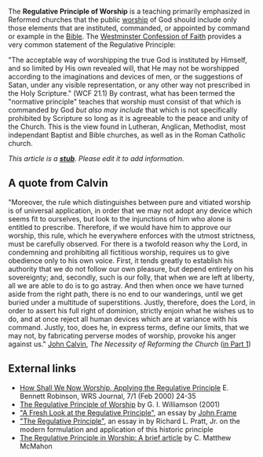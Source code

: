 The **Regulative Principle of Worship** is a teaching primarily
emphasized in Reformed churches that the public
[worship](Worship "Worship") of God should include only those
elements that are instituted, commanded, or appointed by command or
example in the [Bible](Bible "Bible"). The
[Westminster Confession of Faith](Westminster_Confession_of_Faith "Westminster Confession of Faith")
provides a very common statement of the Regulative Principle:

"The acceptable way of worshipping the true God is instituted by
Himself, and so limited by His own revealed will, that He may not
be worshipped according to the imaginations and devices of men, or
the suggestions of Satan, under any visible representation, or any
other way not prescribed in the Holy Scripture." (WCF 21.1)
By contrast, what has been termed the "normative principle" teaches
that worship must consist of that which is commanded by God
*but also may include* that which is not specifically prohibited by
Scripture so long as it is agreeable to the peace and unity of the
Church. This is the view found in Lutheran, Anglican, Methodist,
most independant Baptist and Bible churches, as well as in the
Roman Catholic church.

*This article is a **[stub](http://www.theopedia.com/Category:Theopedia_stubs "Category:Theopedia stubs")**. Please edit it to add information.*
## A quote from Calvin

"Moreover, the rule which distinguishes between pure and vitiated
worship is of universal application, in order that we may not adopt
any device which seems fit to ourselves, but look to the
injunctions of him who alone is entitled to prescribe. Therefore,
if we would have him to approve our worship, this rule, which he
everywhere enforces with the utmost strictness, must be carefully
observed. For there is a twofold reason why the Lord, in condemning
and prohibiting all fictitious worship, requires us to give
obedience only to his own voice. First, it tends greatly to
establish his authority that we do not follow our own pleasure, but
depend entirely on his sovereignty; and, secondly, such is our
folly, that when we are left at liberty, all we are able to do is
to go astray. And then when once we have turned aside from the
right path, there is no end to our wanderings, until we get buried
under a multitude of superstitions. Justly, therefore, does the
Lord, in order to assert his full right of dominion, strictly
enjoin what he wishes us to do, and at once reject all human
devices which are at variance with his command. Justly, too, does
he, in express terms, define our limits, that we may not, by
fabricating perverse modes of worship, provoke his anger against
us." [John Calvin](John_Calvin "John Calvin"),
*The Necessity of Reforming the Church*
([in Part 1](http://www.swrb.com/newslett/actualNLs/NRC_ch00.htm))

## External links

-   [How Shall We Now Worship, Applying the Regulative Principle](http://www.wrs.edu/Materials_for_Web_Site/Journals/7-1%20Feb-2000/Robinson%20-%20Regulative%20Principle.pdf)
    E. Bennett Robinson, WRS Journal, 7/1 (Feb 2000) 24-35
-   [The Regulative Principle of Worship](http://www.reformedprescambridge.com/articles/ICRC_RPW_Final.pdf)
    by G. I. Williamson (2001)
-   ["A Fresh Look at the Regulative Principle"](http://reformedperspectives.org/newfiles/joh_frame/Frame.Ethics2005.AFreshLookattheRegulativePrinciple.pdf),
    an essay by [John Frame](John_Frame "John Frame")
-   ["The Regulative Principle"](http://reformedperspectives.org/newfiles/ric_pratt/TH.Pratt.Reg.Princ.pdf),
    an essay in by Richard L. Pratt, Jr. on the modern formulation and
    application of this historic principle
-   [The Regulative Principle in Worship: A brief article](http://www.apuritansmind.com/PuritanWorship/McMahonRegulativePrinciple.htm)
    by C. Matthew McMahon



